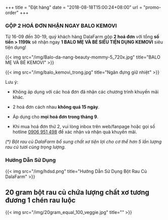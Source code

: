 +++
title = "Đặt hàng"
date = "2018-08-18T15:00:24+08:00"
url = "promo-order"
+++
### GỘP 2 HOÁ ĐƠN NHẬN NGAY BALO KEMOVI

Từ 16-09 đến 30-19, quý khách hàng DalaFarm gộp **2 hoá đơn** với tổng **số tiền > 1199k** sẽ nhận ngay **1 BALO MẸ VÀ BÉ SIÊU TIỆN DỤNG KEMOVI** siêu tiện dụng!

{{< img src="/img/Balo-da-nang-beauty-mommy-5_720x.jpg" title="BALO MẸ VÀ BÉ KEMOVI" >}}

{{< img src="/img/balo_kemovi_trong.jpg" title="Ngăn đựng giữ nhiệt" >}}

Lưu ý: 

* Không áp dụng với các hoá đơn đã nhận các chương trình khuyến mãi khác. 

* 2 hoá đơn cách nhau **không quá 15 ngày**. 

* Áp dụng cho **mọi hoá đơn trong tháng 9**.

* Khi mua hoá đơn thứ 2, vui lòng inbox trên web/fanpage hoặc gọi số hotline [0906 951 498](tel:0906951498) để xác nhận và nhận quà khuyến mãi.

_(*) Bột rau củ DalaFarm bổ sung chất xơ tiện lợi cho cơ thể hơn 5 lần lượng rau củ tươi cùng trọng lượng._

### Hướng Dẫn Sử Dụng

{{< img src="/img/hdsd.png" title="Hướng Dẫn Sử Dụng Bột Rau Củ DalaFarm" >}}

## 20 gram bột rau củ chứa lượng chất xơ tương đương 1 chén rau luộc

{{< img src="/img/20gram_equal_100_veggie.jpg" title="" >}}